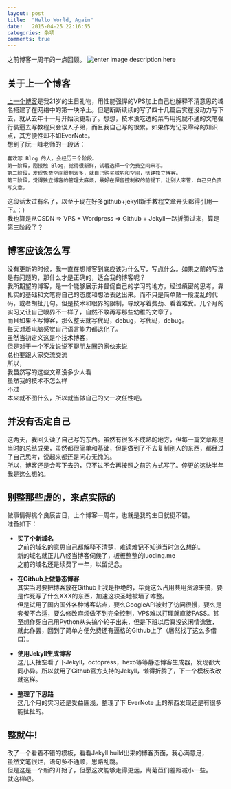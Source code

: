 ```yaml
---
layout: post
title:  "Hello World, Again"
date:   2015-04-25 22:16:55
categories: 杂项
comments: true
---
```

之前博客一周年的一点回顾。
![enter image description here](http://7xiprm.com1.z0.glb.clouddn.com/nwber_one_year.png)

**关于上一个博客**
-------------------------------
 [上一个博客](http://www.nwber.com/)是我21岁的生日礼物，用性能强悍的VPS加上自己也解释不清意思的域名搭建了在网络中的第一块净土。但是断断续续的写了四十几篇后实在没动力写下去，就从去年十一月开始没更新了。想想，技术没吃透的菜鸟用狗屁不通的文笔强行装逼去写教程只会误人子弟，而且我自己写的很累。如果作为记录零碎的知识点，其方便性却不如EverNote。   
 想到了阮一峰老师的一段话：
		
	喜欢写 Blog 的人，会经历三个阶段。
	第一阶段，刚接触 Blog，觉得很新鲜，试着选择一个免费空间来写。
	第二阶段，发现免费空间限制太多，就自己购买域名和空间，搭建独立博客。
	第三阶段，觉得独立博客的管理太麻烦，最好在保留控制权的前提下，让别人来管，自己只负责写文章。


 这段话太过有名了，以至于现在好多github+jekyll新手教程文章开头都得引用一下。：）  
 我也算是从CSDN => VPS + Wordpress => Github + Jekyll一路折腾过来，算是第三阶段了？
 
**博客应该怎么写**
----------------------------
没有更新的时候，我一直在想博客到底应该为什么写，写点什么。如果之前的写法是有问题的，那什么才是正确的，适合我的博客呢？   
我所期望的博客，是一个能够展示并督促自己的学习的地方，经过缜密的思考，靠扎实的基础和文笔将自己的态度和想法表达出来。而不只是简单贴一段混乱的代码，或者胡扯几句。但是技术和眼界的限制，导致写着费劲、看着难受。几个月的实习又让自己眼界不一样了，自然不敢再写那些幼稚的文章了。  
而且如果不写博客，那么整天就写代码，debug，写代码，debug。  
每天对着电脑感觉自己语言能力都退化了。  
虽然当初定义这是个技术博客，  
但是对于一个不发说说不聊朋友圈的家伙来说  
总也要跟大家交流交流  
所以，  
我虽然写的这些文章没多少人看  
虽然我的技术不怎么样  
不过  
本来就不图什么，所以就当做自己的又一次任性吧。  

**并没有否定自己**
----------------------------
这两天，我回头读了自己写的东西。虽然有很多不成熟的地方，但每一篇文章都是当时的总结成果，虽然都很简单和基础，但是做到了不去复制别人的东西，都经过了自己思考，说起来都还是问心无愧的。  
所以，博客还是会写下去的，只不过不会再按照之前的方式写了。停更的这快半年我是这么想的。 

**别整那些虚的，来点实际的**
-----------------------------
做事情得挑个良辰吉日，上个博客一周年，也就是我的生日就挺不错。  
准备如下：  
- **买了个新域名**  
	之前的域名的意思自己都解释不清楚，难读难记不知道当时怎么想的。  
	新的域名就正儿八经当博客伺候了，板板整整的luoding.me  
	之前的域名还是续费了一年，以留纪念。   

-  **在Github上做静态博客**  
	其实当时要把博客放在Github上我是拒绝的，毕竟这么占用共用资源来搞，要是作死写了什么XXX的东西，加速这块圣地被墙了咋整。    
	但是试用了国内国外各种博客站点，要么GoogleAPI被封了访问很慢，要么是套餐不合适，要么修改麻烦做不到完全控制，VPS难以打理就直接PASS。甚至想作死自己用Python从头搞个轮子出来，但是下班以后真没这闲情逸致，就此作罢，回到了简单方便免费还有逼格的Github上了（居然找了这么多借口）。  
- **使用Jekyll生成博客**  
	这几天抽空看了下Jekyll，octopress，hexo等等静态博客生成器，发现都大同小异。所以就用了Github官方支持的Jekyll，懒得折腾了，下一个模板改改就这样。  
- **整理了下思路**  
	这几个月的实习还是受益匪浅，整理了下 EverNote 上的东西发现还是有很多能扯扯的。

**整就牛!**
--------------------------------
改了一个看着不错的模板，看看Jekyll build出来的博客页面，我心满意足，  
虽然文笔很烂，语句多不通顺，思路乱跳。  
但是这是一个新的开始了，但愿这次能够走得更远，离菊苣们差距减小一些。  
就这样吧。
